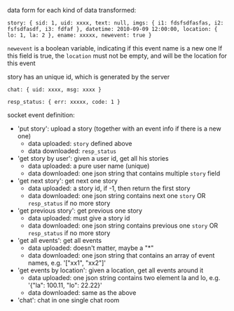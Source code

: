 data form for each kind of data transformed:

``
story: {
    sid: 1,
    uid: xxxx,
    text: null,
    imgs: {
        i1: fdsfsdfasfas,
        i2: fsfsdfasdf,
        i3: fdfaf
    },
    datetime: 2010-09-09 12:00:00,
    location: {
        lo: 1,
        la: 2
    },
    ename: xxxxx,
    newevent: true
}
``

`newevent` is a boolean variable, indicating if this event name is a new one
If this field is true, the `location` must not be empty, and will be the location
for this event

story has an unique id, which is generated by the server

``
chat: {
    uid: xxxx,
    msg: xxxx
}
``

``
resp_status: {
    err: xxxxx,
    code: 1
}
``

socket event definition:
* 'put story': upload a story (together with an event info if there is a new one)
    * data uploaded: `story` defined above
    * data downloaded: `resp_status`
* 'get story by user': given a user id, get all his stories
    * data uploaded: a pure user name (unique)
    * data downloaded: one json string that contains multiple `story` field
* 'get next story': get next one story
    * data uploaded: a story id, if -1, then return the first story
    * data downloaded: one json string contains next one `story` OR `resp_status` if no more story
* 'get previous story': get previous one story
    * data uploaded: must give a story id
    * data downloaded: one json string contains previous one `story` OR `resp_status` if no more 
    story
* 'get all events': get all events
    * data uploaded: doesn't matter, maybe a "*"
    * data downloaded: one json string that contains an array of event names,
        e.g. '["xx1", "xx2"]'
* 'get events by location': given a location, get all events around it
    * data uploaded: one json string contains two element la and lo, e.g. 
        '{"la": 100.11, "lo": 22.22}'
    * data downloaded: same as the above
* 'chat': chat in one single chat room
